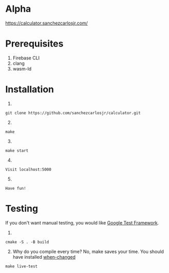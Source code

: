 # Alpha
https://calculator.sanchezcarlosjr.com/

# Prerequisites
1. Firebase CLI
2. clang
3. wasm-ld

# Installation
1.
```
git clone https://github.com/sanchezcarlosjr/calculator.git
```

2. 
```
make
```
3. 
```
make start
```

4. 
```
Visit localhost:5000
```
5. 
```
Have fun!
```

# Testing
If you don't want manual testing, you would like [Google Test Framework](https://google.github.io/googletest/quickstart-cmake.html).

1. 
```
cmake -S . -B build
```

2. Why do you compile every time? No, make saves your time. You should have installed [when-changed](https://github.com/joh/when-changed)  

```
make live-test
```
